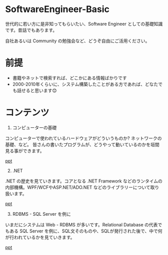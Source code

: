 # SoftwareEngineer-Basic
世代的に若い方に是非知ってもらいたい、Software Engineer としての基礎知識です。昔話でもあります。

自社あるいは Community の勉強会など、どうぞ自由にご活用ください。

# 前提
- 書籍やネットで検索すれば、どこかにある情報ばかりです
- 2000-2010年くらいに、システム構築したことがある方であれば、どなたでも話せると思います😊

# コンテンツ

1. コンピューターの基礎

コンピューターで使われているハードウェアがどういうものか?
ネットワークの基礎、など。
皆さんの書いたプログラムが、どうやって動いているのかを垣間見る事ができます。

[ppt](ppt\0.ComputerBasic.pptx)

2. .NET

.NET の歴史を見ていきます。コアとなる .NET Framework などのランタイムの内部機構。WPF/WCFやASP.NET/ADO.NET などのライブラリーについて取り扱います。

[ppt](ppt\1.NET.pptx)

3. RDBMS - SQL Server を例に

いまだにシステムは Web - RDBMS が多いです。Relational Database の代表でもある SQL Server を例に、SQL文そのものや、SQLが発行された後で、中で何が行われているかを見ていきます。

[ppt](ppt\2.SQLServer.pptx)